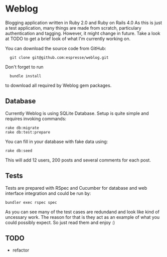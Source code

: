 Weblog
============
Blogging application written in Ruby 2.0 and Ruby on Rails 4.0
As this is just a test application, many things are made from scratch, particulary authentication and tagging. However, it might change in future. Take a look at TODO to get a brief look of what I'm currently working on.

You can download the source code from GitHub:

      git clone git@github.com:espresse/weblog.git

Don't forget to run

      bundle install

to download all required by Weblog gem packages.

Database
--------

Currently Weblog is using SQLite Database. Setup is quite simple and requires invoking commands:

    rake db:migrate
    rake db:test:prepare

You can fill in your database with fake data using:

    rake db:seed

This will add 12 users, 200 posts and several comments for each post.

Tests
-----

Tests are prepared with RSpec and Cucumber for database and web interface integration and could be run by:

    bundler exec rspec spec

As you can see many of the test cases are redundand and look like kind of uncessary work. The reason for that is they act as an example of what you could possibly expect. So just read them and enjoy :)

TODO
----
* refactor